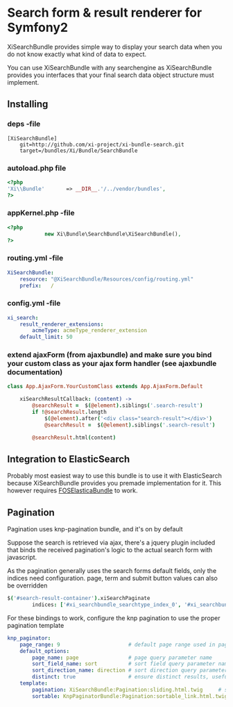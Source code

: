 # Search form & result renderer for Symfony2

XiSearchBundle provides simple way to display your search data when you do not know exactly what
kind of data to expect. 

You can use XiSearchBundle with any searchengine as XiSearchBundle provides you interfaces that your 
final search data object structure must implement.

## Installing

### deps -file
```
[XiSearchBundle]
    git=http://github.com/xi-project/xi-bundle-search.git
    target=/bundles/Xi/Bundle/SearchBundle
```

### autoload.php file
```php
<?php
'Xi\\Bundle'       => __DIR__.'/../vendor/bundles',
?>
```

### appKernel.php -file
```php
<?php
            new Xi\Bundle\SearchBundle\XiSearchBundle(), 
?>
```

### routing.yml -file
```yml
XiSearchBundle:
    resource: "@XiSearchBundle/Resources/config/routing.yml"
    prefix:   /
```

### config.yml -file
```yml
xi_search:
    result_renderer_extensions:
        acmeType: acmeType_renderer_extension
    default_limit: 50
```

### extend ajaxForm (from ajaxbundle) and make sure you bind your custom class as your ajax form handler (see ajaxbundle documentation)

``` coffee
class App.AjaxForm.YourCustomClass extends App.AjaxForm.Default

    xiSearchResultCallback: (content) ->
        @searchResult =  $(@element).siblings('.search-result')
        if !@searchResult.length
            $(@element).after('<div class="search-result"></div>')
            @searchResult =  $(@element).siblings('.search-result')

        @searchResult.html(content)
```

## Integration to ElasticSearch

Probably most easiest way to use this bundle is to use it with ElasticSearch because XiSearchBundle provides you
premade implementation for it. This however requires [FOSElasticaBundle](https://github.com/FriendsOfSymfony/FOSElasticaBundle) to work.

## Pagination
Pagination uses knp-pagination bundle, and it's on by default

Suppose the search is retrieved via ajax, there's a jquery plugin included that binds the received pagination's logic to the actual search form with javascript.

As the pagination generally uses the search forms default fields, only the indices need configuration. page, term and submit button values can also be overridden
``` coffee
$('#search-result-container').xiSearchPaginate
        indices: ['#xi_searchbundle_searchtype_index_0', '#xi_searchbundle_searchtype_index_1', ...]
```

For these bindings to work, configure the knp pagination to use the proper pagination template
```yml
knp_paginator:
    page_range: 9                      # default page range used in pagination control
    default_options:
        page_name: page                # page query parameter name
        sort_field_name: sort          # sort field query parameter name
        sort_direction_name: direction # sort direction query parameter name
        distinct: true                 # ensure distinct results, useful when ORM queries are using GROUP BY statements
    template:
        pagination: XiSearchBundle:Pagination:sliding.html.twig     # sliding pagination controls template
        sortable: KnpPaginatorBundle:Pagination:sortable_link.html.twig # sort link template
```
